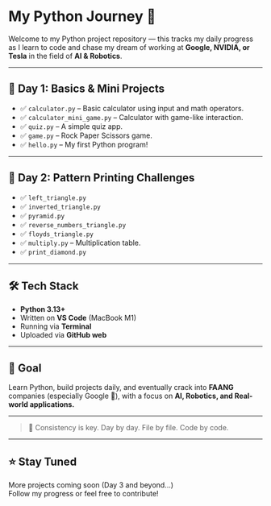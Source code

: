 # My Python Journey 🚀

Welcome to my Python project repository — this tracks my daily progress as I learn to code and chase my dream of working at **Google, NVIDIA, or Tesla** in the field of **AI & Robotics**.

---

## 📅 Day 1: Basics & Mini Projects

- ✅ `calculator.py` – Basic calculator using input and math operators.
- ✅ `calculator_mini_game.py` – Calculator with game-like interaction.
- ✅ `quiz.py` – A simple quiz app.
- ✅ `game.py` – Rock Paper Scissors game.
- ✅ `hello.py` – My first Python program!

---

## 📅 Day 2: Pattern Printing Challenges

- ✅ `left_triangle.py`
- ✅ `inverted_triangle.py`
- ✅ `pyramid.py`
- ✅ `reverse_numbers_triangle.py`
- ✅ `floyds_triangle.py`
- ✅ `multiply.py` – Multiplication table.
- ✅ `print_diamond.py`

---

## 🛠️ Tech Stack

- **Python 3.13+**
- Written on **VS Code** (MacBook M1)
- Running via **Terminal**
- Uploaded via **GitHub web**

---

## 📍 Goal

Learn Python, build projects daily, and eventually crack into **FAANG** companies (especially Google 🤖), with a focus on **AI, Robotics, and Real-world applications.**

---

> 🚀 Consistency is key. Day by day. File by file. Code by code.

---

## ⭐ Stay Tuned

More projects coming soon (Day 3 and beyond...)  
Follow my progress or feel free to contribute!

